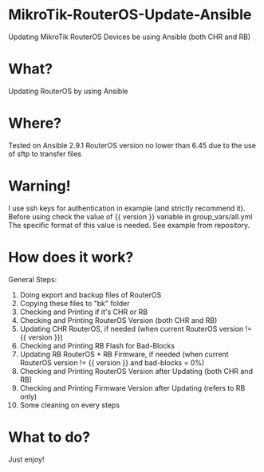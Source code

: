 # MikroTik-RouterOS-Update-Ansible
Updating MikroTik RouterOS Devices be using Ansible (both CHR and RB)

<h1>What?</h1>

Updating RouterOS by using Ansible

<h1>Where?</h1>

Tested on Ansible 2.9.1</n>
RouterOS version no lower than 6.45 due to the use of sftp to transfer files

<h1>Warning!</h1>

I use ssh keys for authentication in example (and strictly recommend it).
Before using check the value of {{ version }} variable in group_vars/all.yml
The specific format of this value is needed. See example from repository.

<h1>How does it work?</h1>

General Steps:
1. Doing export and backup files of RouterOS
2. Copying these files to "bk" folder
3. Checking and Printing if it's CHR or RB
4. Checking and Printing RouterOS Version (both CHR and RB)
5. Updating CHR RouterOS, if needed  (when current RouterOS version != {{ version }})
6. Checking and Printing RB Flash for Bad-Blocks
7. Updating RB RouterOS + RB Firmware, if needed (when current RouterOS version != {{ version }} and bad-blocks = 0%)
8. Checking and Printing RouterOS Version after Updating (both CHR and RB)
9. Checking and Printing Firmware Version after Updating (refers to RB only)
10. Some cleaning on every steps

<h1>What to do?</h1>

Just enjoy!
